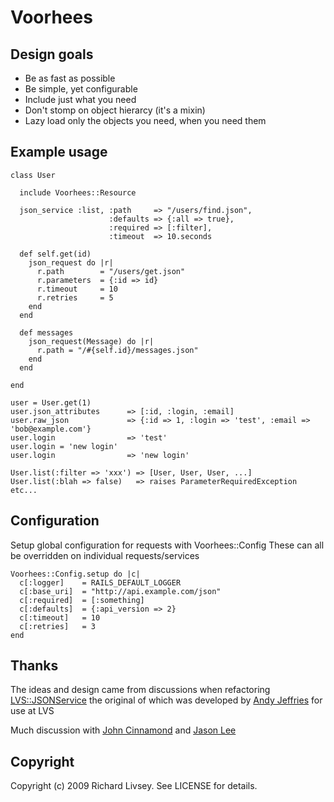 # Voorhees

## Design goals

* Be as fast as possible
* Be simple, yet configurable
* Include just what you need
* Don't stomp on object hierarcy (it's a mixin)
* Lazy load only the objects you need, when you need them

## Example usage

    class User
    
      include Voorhees::Resource
      
      json_service :list, :path     => "/users/find.json",
                          :defaults => {:all => true}, 
                          :required => [:filter],
                          :timeout  => 10.seconds
            
      def self.get(id)
        json_request do |r|
          r.path        = "/users/get.json"
          r.parameters  = {:id => id}
          r.timeout     = 10
          r.retries     = 5
        end
      end
    
      def messages
        json_request(Message) do |r|
          r.path = "/#{self.id}/messages.json"
        end
      end
    
    end
    
    user = User.get(1)
    user.json_attributes      => [:id, :login, :email]
    user.raw_json             => {:id => 1, :login => 'test', :email => 'bob@example.com'}
    user.login                => 'test'
    user.login = 'new login'
    user.login                => 'new login'
    
    User.list(:filter => 'xxx') => [User, User, User, ...]
    User.list(:blah => false)   => raises ParameterRequiredException
    etc...

## Configuration

Setup global configuration for requests with Voorhees::Config
These can all be overridden on individual requests/services

    Voorhees::Config.setup do |c|
      c[:logger]    = RAILS_DEFAULT_LOGGER
      c[:base_uri]  = "http://api.example.com/json"
      c[:required]  = [:something]
      c[:defaults]  = {:api_version => 2}
      c[:timeout]   = 10
      c[:retries]   = 3
    end

## Thanks

The ideas and design came from discussions when refactoring [LVS::JSONService](http://github.com/LVS/JSONService) the original of which was 
developed by [Andy Jeffries](http://github.com/andyjeffries/) for use at LVS

Much discussion with [John Cinnamond](http://github.com/jcinnamond) 
and [Jason Lee](http://github.com/jlsync)

## Copyright

Copyright (c) 2009 Richard Livsey. See LICENSE for details.
